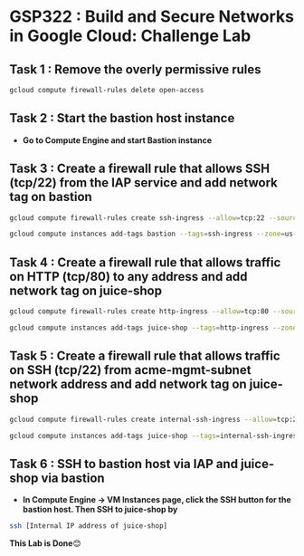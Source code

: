 # GSP322 : Build and Secure Networks in Google Cloud: Challenge Lab

## Task 1 : Remove the overly permissive rules
```bash
gcloud compute firewall-rules delete open-access
```

## Task 2 : Start the bastion host instance

- **Go to Compute Engine and start Bastion instance**

## Task 3 : Create a firewall rule that allows SSH (tcp/22) from the IAP service and add network tag on bastion
```bash
gcloud compute firewall-rules create ssh-ingress --allow=tcp:22 --source-ranges 35.235.240.0/20 --target-tags ssh-ingress --network acme-vpc

gcloud compute instances add-tags bastion --tags=ssh-ingress --zone=us-central1-b
```
## Task 4 : Create a firewall rule that allows traffic on HTTP (tcp/80) to any address and add network tag on juice-shop
```bash
gcloud compute firewall-rules create http-ingress --allow=tcp:80 --source-ranges 0.0.0.0/0 --target-tags http-ingress --network acme-vpc

gcloud compute instances add-tags juice-shop --tags=http-ingress --zone=us-central1-b
```
## Task 5 : Create a firewall rule that allows traffic on SSH (tcp/22) from acme-mgmt-subnet network address and add network tag on juice-shop
```bash
gcloud compute firewall-rules create internal-ssh-ingress --allow=tcp:22 --source-ranges 192.168.10.0/24 --target-tags internal-ssh-ingress --network acme-vpc

gcloud compute instances add-tags juice-shop --tags=internal-ssh-ingress --zone=us-central1-b
```
## Task 6 : SSH to bastion host via IAP and juice-shop via bastion
- **In Compute Engine -> VM Instances page, click the SSH button for the bastion host. Then SSH to juice-shop by**
```bash
ssh [Internal IP address of juice-shop]
```

**This Lab is Done**😊



